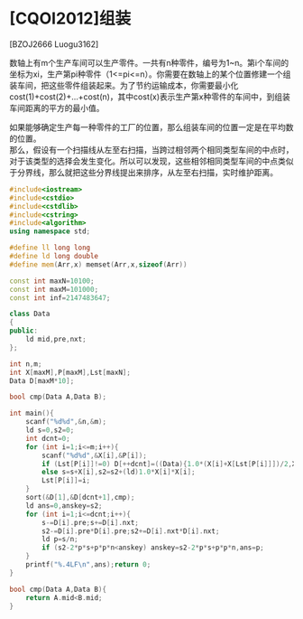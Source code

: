 # [CQOI2012]组装
[BZOJ2666 Luogu3162]

数轴上有m个生产车间可以生产零件。一共有n种零件，编号为1~n。第i个车间的坐标为xi，生产第pi种零件（1<=pi<=n）。你需要在数轴上的某个位置修建一个组装车间，把这些零件组装起来。为了节约运输成本，你需要最小化cost(1)+cost(2)+...+cost(n)，其中cost(x)表示生产第x种零件的车间中，到组装车间距离的平方的最小值。

如果能够确定生产每一种零件的工厂的位置，那么组装车间的位置一定是在平均数的位置。  
那么，假设有一个扫描线从左至右扫描，当跨过相邻两个相同类型车间的中点时，对于该类型的选择会发生变化。所以可以发现，这些相邻相同类型车间的中点类似于分界线，那么就把这些分界线提出来排序，从左至右扫描，实时维护距离。

```cpp
#include<iostream>
#include<cstdio>
#include<cstdlib>
#include<cstring>
#include<algorithm>
using namespace std;

#define ll long long
#define ld long double
#define mem(Arr,x) memset(Arr,x,sizeof(Arr))

const int maxN=10100;
const int maxM=101000;
const int inf=2147483647;

class Data
{
public:
	ld mid,pre,nxt;
};

int n,m;
int X[maxM],P[maxM],Lst[maxN];
Data D[maxM*10];

bool cmp(Data A,Data B);

int main(){
	scanf("%d%d",&n,&m);
	ld s=0,s2=0;
	int dcnt=0;
	for (int i=1;i<=m;i++){
		scanf("%d%d",&X[i],&P[i]);
		if (Lst[P[i]]!=0) D[++dcnt]=((Data){1.0*(X[i]+X[Lst[P[i]]])/2,X[Lst[P[i]]],X[i]});
		else s=s+X[i],s2=s2+(ld)1.0*X[i]*X[i];
		Lst[P[i]]=i;
	}
	sort(&D[1],&D[dcnt+1],cmp);
	ld ans=0,anskey=s2;
	for (int i=1;i<=dcnt;i++){
		s-=D[i].pre;s+=D[i].nxt;
		s2-=D[i].pre*D[i].pre;s2+=D[i].nxt*D[i].nxt;
		ld p=s/n;
		if (s2-2*p*s+p*p*n<anskey) anskey=s2-2*p*s+p*p*n,ans=p;
	}
	printf("%.4LF\n",ans);return 0;
}

bool cmp(Data A,Data B){
	return A.mid<B.mid;
}
```